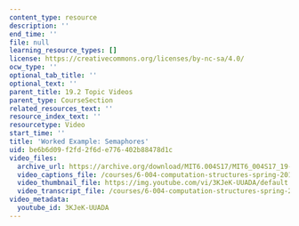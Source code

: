 ```yaml
---
content_type: resource
description: ''
end_time: ''
file: null
learning_resource_types: []
license: https://creativecommons.org/licenses/by-nc-sa/4.0/
ocw_type: ''
optional_tab_title: ''
optional_text: ''
parent_title: 19.2 Topic Videos
parent_type: CourseSection
related_resources_text: ''
resource_index_text: ''
resourcetype: Video
start_time: ''
title: 'Worked Example: Semaphores'
uid: be6b6d09-f2fd-2f6d-e776-402b88478d1c
video_files:
  archive_url: https://archive.org/download/MIT6.004S17/MIT6_004S17_19-02-06-01_300k.mp4
  video_captions_file: /courses/6-004-computation-structures-spring-2017/23aba544f83d5bb2bb4b4ca4fd9cb028_3KJeK-UUADA.vtt
  video_thumbnail_file: https://img.youtube.com/vi/3KJeK-UUADA/default.jpg
  video_transcript_file: /courses/6-004-computation-structures-spring-2017/3d7749df556d00bc58141d08da564d85_3KJeK-UUADA.pdf
video_metadata:
  youtube_id: 3KJeK-UUADA
---
```


